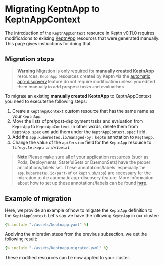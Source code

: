 # Migrating KeptnApp to KeptnAppContext

The introduction of the `KeptnAppContext` resource
in Keptn v0.11.0
requires modifications to existing
[KeptnApp](../../reference/crd-reference/app.md)
resources that were generated manually.
This page gives instructions for doing that.

## Migration steps

> **Warning**
Migration is only required for
**manually created KeptnApp** resources.
`KeptnApp` resources created by
Keptn via the
[automatic app-discovery](../../guides/auto-app-discovery.md)
feature do not require modification
unless you edited them manually to add pre/post tasks and evaluations.

To migrate an existing **manually created KeptnApp** to KeptnAppContext
you need to execute the following steps:

1. Create a `KeptnAppContext` custom resource that has the same name
as your `KeptnApp`.
2. Move the lists of pre/post-deployment tasks and evaluation from `KeptnApp`
to `KeptnAppContext`.
In other words, delete them from `KeptnApp.spec` and add them under the `KeptnAppContext.spec` field.
3. Add the `app.kubernetes.io/managed-by: keptn` annotation
to `KeptnApp`.
4. Change the value of the `apiVersion` field for the `KeptnApp` resource
to `lifecycle.keptn.sh/v1beta1`.

> **Note**
Please make sure all of your application resources
(such as Pods, Deployments, StatefulSets or DaemonSets)
have the proper annotations/labels set.
These annotations/labels (especially the
`app.kubernetes.io/part-of` or `keptn.sh/app`)
are necessary for the migration to the
automatic app-discovery feature.
More information about how to set up these annotations/labels
can be found [here](../../guides/integrate.md#basic-annotations).

## Example of migration

Here, we provide an example of how to
migrate the `KeptnApp` definition to the `KeptnAppContext`.
Let's say we have the following `KeptnApp` in our cluster:

```yaml
{% include "./assets/keptnapp.yaml" %}
```

Applying the migration steps from the previous subsection, we get the
following result:

```yaml
{% include "./assets/keptnapp-migrated.yaml" %}
```

These modified resources can be now applied to your cluster.
